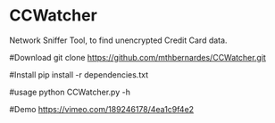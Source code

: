 # CCWatcher
Network Sniffer Tool, to find unencrypted Credit Card data.

#Download
git clone https://github.com/mthbernardes/CCWatcher.git

#Install
pip install -r dependencies.txt

#usage
python CCWatcher.py -h

#Demo
https://vimeo.com/189246178/4ea1c9f4e2

